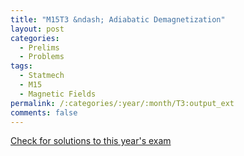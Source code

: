 ```yaml
---
title: "M15T3 &ndash; Adiabatic Demagnetization"
layout: post
categories:
  - Prelims
  - Problems
tags:
  - Statmech
  - M15
  - Magnetic Fields
permalink: /:categories/:year/:month/T3:output_ext
comments: false
---
```

<object data="2015M3T.pdf" type="application/pdf" width="100%" height="500"></object>
<div class="message"><a href='https://princetonprelim.com/prelim/35/'>Check for solutions to this year's exam</a></div>